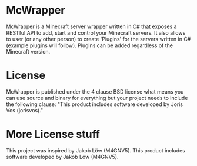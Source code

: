 # McWrapper

McWrapper is a Minecraft server wrapper written in C# that exposes a RESTful API to add, start and control your Minecraft servers. It also allows to user (or any other person) to create 'Plugins' for the servers written in C# (example plugins will follow).
Plugins can be added regardless of the Minecraft version.

# License
McWrapper  is published under the 4 clause BSD license what means you can use source and binary for everything but your project needs to include the following clause: "This product includes software developed by Joris Vos (jorisvos)."

# More License stuff
This project was inspired by Jakob Löw (M4GNV5).
This product includes software developed by Jakob Löw (M4GNV5).
